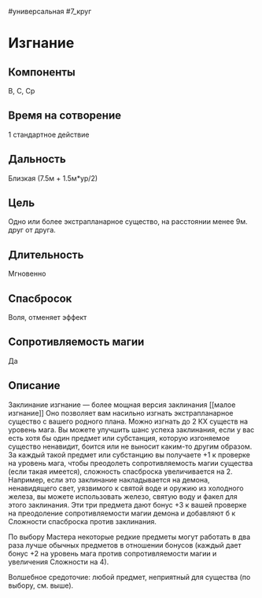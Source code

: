 #универсальная
#7_круг
# Изгнание

## Компоненты
В, С, Ср

## Время на сотворение
1 стандартное действие

## Дальность
Близкая (7.5м + 1.5м*ур/2)

## Цель
Одно или более экстрапланарное существо, на расстоянии менее 9м. друг от друга.

## Длительность
Мгновенно

## Спасбросок
Воля, отменяет эффект

## Сопротивляемость магии
Да

## Описание
Заклинание изгнание — более мощная версия заклинания [[малое изгнание]] Оно позволяет вам насильно изгнать экстрапланарное существо с вашего родного плана. Можно изгнать до 2 КХ существ на уровень мага. Вы можете улучшить шанс успеха заклинания, если у вас есть хотя бы один предмет или субстанция, которую изгоняемое существо ненавидит, боится или не выносит каким-то другим образом. За каждый такой предмет или субстанцию вы получаете +1 к проверке на уровень мага, чтобы преодолеть сопротивляемость магии существа (eсли такая имеется), сложность спасброска увеличивается на 2. Например, если это заклинание накладывается на демона, ненавидящего свет, уязвимого к святой воде и оружию из холодного железа, вы можете использовать железо, святую воду и факел для этого заклинания. Эти три предмета дают бонус +3 к вашей проверке на преодоление сопротивляемости магии демона и добавляют б к Сложности спасброска против заклинания.

По выбору Мастера некоторые редкие предметы могут работать в два раза лучше обычных предметов в отношении бонусов (каждый дает бонус +2 на уровень мага против сопротивляемости магии и увеличения Сложности на 4).

Волшебное средоточие: любой предмет, неприятный для существа (по выбору, см. выше).